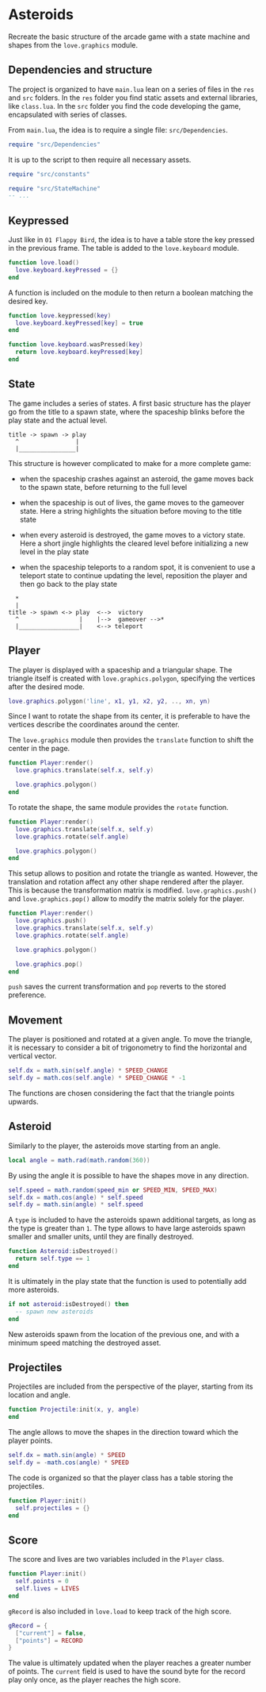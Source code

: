 # Asteroids

Recreate the basic structure of the arcade game with a state machine and shapes from the `love.graphics` module.

## Dependencies and structure

The project is organized to have `main.lua` lean on a series of files in the `res` and `src` folders. In the `res` folder you find static assets and external libraries, like `class.lua`. In the `src` folder you find the code developing the game, encapsulated with series of classes.

From `main.lua`, the idea is to require a single file: `src/Dependencies`.

```lua
require "src/Dependencies"
```

It is up to the script to then require all necessary assets.

```lua
require "src/constants"

require "src/StateMachine"
-- ...
```

## Keypressed

Just like in `01 Flappy Bird`, the idea is to have a table store the key pressed in the previous frame. The table is added to the `love.keyboard` module.

```lua
function love.load()
  love.keyboard.keyPressed = {}
end
```

A function is included on the module to then return a boolean matching the desired key.

```lua
function love.keypressed(key)
  love.keyboard.keyPressed[key] = true
end

function love.keyboard.wasPressed(key)
  return love.keyboard.keyPressed[key]
end
```

## State

The game includes a series of states. A first basic structure has the player go from the title to a spawn state, where the spaceship blinks before the play state and the actual level.

```text
title -> spawn -> play
  ^                |
  |________________|
```

This structure is however complicated to make for a more complete game:

- when the spaceship crashes against an asteroid, the game moves back to the spawn state, before returning to the full level

- when the spaceship is out of lives, the game moves to the gameover state. Here a string highlights the situation before moving to the title state

- when every asteroid is destroyed, the game moves to a victory state. Here a short jingle highlights the cleared level before initializing a new level in the play state

- when the spaceship teleports to a random spot, it is convenient to use a teleport state to continue updating the level, reposition the player and then go back to the play state

```text
  *
  |
title -> spawn <-> play  <-->  victory
  ^                 |    |-->  gameover -->*
  |_________________|    <--> teleport
```

## Player

The player is displayed with a spaceship and a triangular shape. The triangle itself is created with `love.graphics.polygon`, specifying the vertices after the desired mode.

```lua
love.graphics.polygon('line', x1, y1, x2, y2, .., xn, yn)
```

Since I want to rotate the shape from its center, it is preferable to have the vertices describe the coordinates around the center.

The `love.graphics` module then provides the `translate` function to shift the center in the page.

```lua
function Player:render()
  love.graphics.translate(self.x, self.y)

  love.graphics.polygon()
end
```

To rotate the shape, the same module provides the `rotate` function.

```lua
function Player:render()
  love.graphics.translate(self.x, self.y)
  love.graphics.rotate(self.angle)

  love.graphics.polygon()
end
```

This setup allows to position and rotate the triangle as wanted. However, the translation and rotation affect any other shape rendered after the player. This is because the transformation matrix is modified. `love.graphics.push()` and `love.graphics.pop()` allow to modify the matrix solely for the player.

```lua
function Player:render()
  love.graphics.push()
  love.graphics.translate(self.x, self.y)
  love.graphics.rotate(self.angle)

  love.graphics.polygon()

  love.graphics.pop()
end
```

`push` saves the current transformation and `pop` reverts to the stored preference.

## Movement

The player is positioned and rotated at a given angle. To move the triangle, it is necessary to consider a bit of trigonometry to find the horizontal and vertical vector.

```lua
self.dx = math.sin(self.angle) * SPEED_CHANGE
self.dy = math.cos(self.angle) * SPEED_CHANGE * -1
```

The functions are chosen considering the fact that the triangle points upwards.

## Asteroid

Similarly to the player, the asteroids move starting from an angle.

```lua
local angle = math.rad(math.random(360))
```

By using the angle it is possible to have the shapes move in any direction.

```lua
self.speed = math.random(speed_min or SPEED_MIN, SPEED_MAX)
self.dx = math.cos(angle) * self.speed
self.dy = math.sin(angle) * self.speed
```

A `type` is included to have the asteroids spawn additional targets, as long as the type is greater than `1`. The type allows to have large asteroids spawn smaller and smaller units, until they are finally destroyed.

```lua
function Asteroid:isDestroyed()
  return self.type == 1
end
```

It is ultimately in the play state that the function is used to potentially add more asteroids.

```lua
if not asteroid:isDestroyed() then
  -- spawn new asteroids
end
```

New asteroids spawn from the location of the previous one, and with a minimum speed matching the destroyed asset.

## Projectiles

Projectiles are included from the perspective of the player, starting from its location and angle.

```lua
function Projectile:init(x, y, angle)
end
```

The angle allows to move the shapes in the direction toward which the player points.

```lua
self.dx = math.sin(angle) * SPEED
self.dy = -math.cos(angle) * SPEED
```

The code is organized so that the player class has a table storing the projectiles.

```lua
function Player:init()
  self.projectiles = {}
end
```

## Score

The score and lives are two variables included in the `Player` class.

```lua
function Player:init()
  self.points = 0
  self.lives = LIVES
end
```

`gRecord` is also included in `love.load` to keep track of the high score.

```lua
gRecord = {
  ["current"] = false,
  ["points"] = RECORD
}
```

The value is ultimately updated when the player reaches a greater number of points. The `current` field is used to have the sound byte for the record play only once, as the player reaches the high score.
